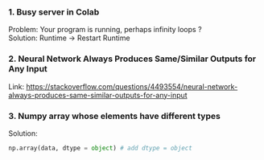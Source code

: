 ### 1.   Busy server in Colab  
Problem: Your program is running, perhaps infinity loops ?  
Solution: Runtime -> Restart Runtime
### 2.   Neural Network Always Produces Same/Similar Outputs for Any Input
Link: https://stackoverflow.com/questions/4493554/neural-network-always-produces-same-similar-outputs-for-any-input
### 3.   Numpy array whose elements have different types
Solution: 
```python
np.array(data, dtype = object) # add dtype = object
```

